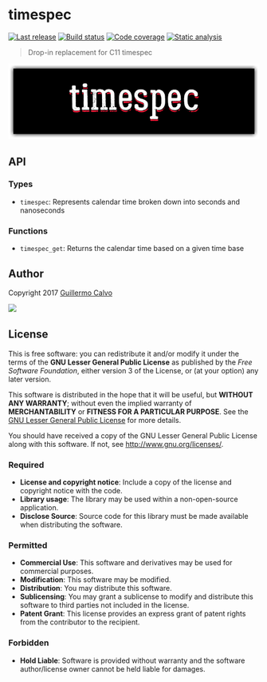 
# timespec

[![Last release](https://img.shields.io/github/release/LeakyAbstractions/timespec.svg)](https://github.com/LeakyAbstractions/timespec/releases)
[![Build status](https://travis-ci.org/LeakyAbstractions/timespec.svg?branch=master)](https://travis-ci.org/LeakyAbstractions/timespec)
[![Code coverage](https://codecov.io/github/LeakyAbstractions/timespec/coverage.svg?branch=master)](https://codecov.io/github/LeakyAbstractions/timespec?branch=master)
[![Static analysis](https://scan.coverity.com/projects/14157/badge.svg)](https://scan.coverity.com/projects/leakyabstractions-timespec)

> Drop-in replacement for C11 timespec

![](https://github.com/LeakyAbstractions/timespec/raw/master/doc/logo.png)


## API


### Types

- `timespec`: Represents calendar time broken down into seconds and nanoseconds


### Functions

- `timespec_get`: Returns the calendar time based on a given time base


## Author

Copyright 2017 [Guillermo Calvo](https://github.com/guillermocalvo)

[![](https://guillermo.dev/assets/images/thumb.png)](https://guillermo.dev/)


## License

This is free software: you can redistribute it and/or modify it under the terms
of the **GNU Lesser General Public License** as published by the
*Free Software Foundation*, either version 3 of the License, or (at your option)
any later version.

This software is distributed in the hope that it will be useful, but
**WITHOUT ANY WARRANTY**; without even the implied warranty of
**MERCHANTABILITY** or **FITNESS FOR A PARTICULAR PURPOSE**. See the
[GNU Lesser General Public License](http://www.gnu.org/licenses/lgpl.html) for
more details.

You should have received a copy of the GNU Lesser General Public License along
with this software. If not, see <http://www.gnu.org/licenses/>.

### Required

- **License and copyright notice**: Include a copy of the license and copyright
notice with the code.
- **Library usage**: The library may be used within a non-open-source
application.
- **Disclose Source**: Source code for this library must be made available when
distributing the software.

### Permitted

- **Commercial Use**: This software and derivatives may be used for commercial
purposes.
- **Modification**: This software may be modified.
- **Distribution**: You may distribute this software.
- **Sublicensing**: You may grant a sublicense to modify and distribute this
software to third parties not included in the license.
- **Patent Grant**: This license provides an express grant of patent rights from
the contributor to the recipient.

### Forbidden

- **Hold Liable**: Software is provided without warranty and the software
author/license owner cannot be held liable for damages.
